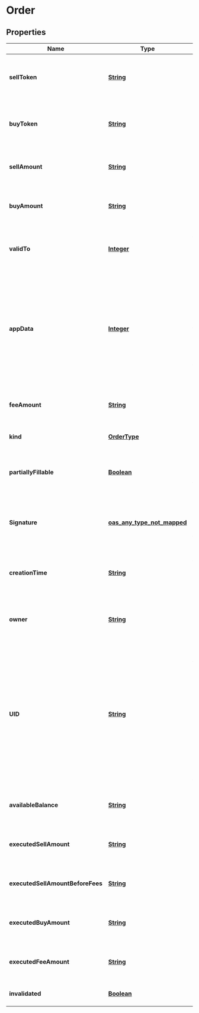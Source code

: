 # Order

## Properties

| Name                             | Type                             | Description                                                                                                                                                                        | Notes                        |
| -------------------------------- | -------------------------------- | ---------------------------------------------------------------------------------------------------------------------------------------------------------------------------------- | ---------------------------- |
| **sellToken**                    | [**String**](#)                  | Ethereum 40 byte address encoded as a hex with &#x60;0x&#x60; prefix.                                                                                                              | [optional] [default to null] |
| **buyToken**                     | [**String**](#)                  | Ethereum 40 byte address encoded as a hex with &#x60;0x&#x60; prefix.                                                                                                              | [optional] [default to null] |
| **sellAmount**                   | [**String**](#)                  | Amount of a token. uint256 encoded in decimal.                                                                                                                                     | [optional] [default to null] |
| **buyAmount**                    | [**String**](#)                  | Amount of a token. uint256 encoded in decimal.                                                                                                                                     | [optional] [default to null] |
| **validTo**                      | [**Integer**](#)                 | Unix timestamp until the order is valid. uint32.                                                                                                                                   | [optional] [default to null] |
| **appData**                      | [**Integer**](#)                 | Arbitrary identifier sent along with the order. Could be used to track the interface or other meta-aspects of the order. uint32 encoded                                            | [optional] [default to null] |
| **feeAmount**                    | [**String**](#)                  | Amount of a token. uint256 encoded in decimal.                                                                                                                                     | [optional] [default to null] |
| **kind**                         | [**OrderType**](#)               |                                                                                                                                                                                    | [optional] [default to null] |
| **partiallyFillable**            | [**Boolean**](#)                 | Is this a fill-or-kill order or a partially fillable order?                                                                                                                        | [optional] [default to null] |
| **Signature**                    | [**oas_any_type_not_mapped**](#) | 65 bytes encoded as hex with &#x60;0x&#x60; prefix. r + s + v from the spec.                                                                                                       | [optional] [default to null] |
| **creationTime**                 | [**String**](#)                  | Creation time of the order. Encoded as ISO 8601 UTC.                                                                                                                               | [optional] [default to null] |
| **owner**                        | [**String**](#)                  | Ethereum 40 byte address encoded as a hex with &#x60;0x&#x60; prefix.                                                                                                              | [optional] [default to null] |
| **UID**                          | [**String**](#)                  | Unique identifier for the order: 56 bytes encoded as hex with &#x60;0x&#x60; prefix. Bytes 0 to 32 are the order digest, bytes 30 to 52 the owner address and bytes 5256 valid to, | [optional] [default to null] |
| **availableBalance**             | [**String**](#)                  | Amount of a token. uint256 encoded in decimal.                                                                                                                                     | [optional] [default to null] |
| **executedSellAmount**           | [**String**](#)                  | A big unsigned integer encoded in decimal.                                                                                                                                         | [optional] [default to null] |
| **executedSellAmountBeforeFees** | [**String**](#)                  | A big unsigned integer encoded in decimal.                                                                                                                                         | [optional] [default to null] |
| **executedBuyAmount**            | [**String**](#)                  | A big unsigned integer encoded in decimal.                                                                                                                                         | [optional] [default to null] |
| **executedFeeAmount**            | [**String**](#)                  | A big unsigned integer encoded in decimal.                                                                                                                                         | [optional] [default to null] |
| **invalidated**                  | [**Boolean**](#)                 | Has this order been invalidated?                                                                                                                                                   | [optional] [default to null] |
